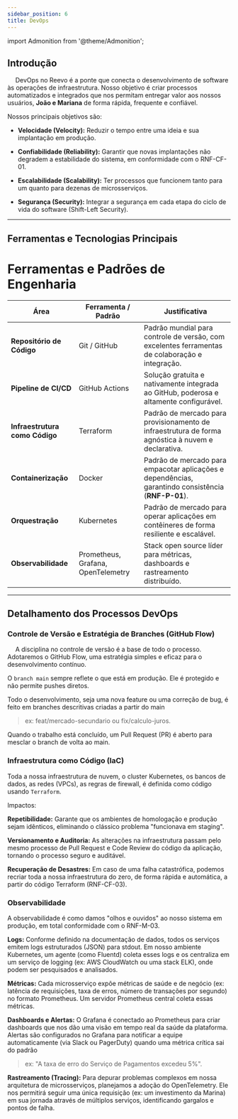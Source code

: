 ```yaml
---
sidebar_position: 6
title: DevOps
---
```

import Admonition from '@theme/Admonition';

## Introdução

&emsp; DevOps no Reevo é a ponte que conecta o desenvolvimento de software às operações de infraestrutura. Nosso objetivo é criar processos automatizados e integrados que nos permitam entregar valor aos nossos usuários, **João e Mariana**  de forma rápida, frequente e confiável.

Nossos principais objetivos são:

 - **Velocidade (Velocity):** Reduzir o tempo entre uma ideia e sua implantação em produção.

- **Confiabilidade (Reliability):** Garantir que novas implantações não degradem a estabilidade do sistema, em conformidade com o RNF-CF-01.

- **Escalabilidade (Scalability):** Ter processos que funcionem tanto para um quanto para dezenas de microsserviços.

- **Segurança (Security):** Integrar a segurança em cada etapa do ciclo de vida do software (Shift-Left Security).

---

## Ferramentas e Tecnologias Principais
# Ferramentas e Padrões de Engenharia

| Área                          | Ferramenta / Padrão           | Justificativa                                                                                             |
|-------------------------------|--------------------------------|---------------------------------------------------------------------------------------------------------|
| **Repositório de Código**     | Git / GitHub                   | Padrão mundial para controle de versão, com excelentes ferramentas de colaboração e integração.         |
| **Pipeline de CI/CD**         | GitHub Actions                 | Solução gratuita e nativamente integrada ao GitHub, poderosa e altamente configurável.                  |
| **Infraestrutura como Código** | Terraform                      | Padrão de mercado para provisionamento de infraestrutura de forma agnóstica à nuvem e declarativa.      |
| **Containerização**           | Docker                         | Padrão de mercado para empacotar aplicações e dependências, garantindo consistência (**RNF-P-01**).     |
| **Orquestração**              | Kubernetes                     | Padrão de mercado para operar aplicações em contêineres de forma resiliente e escalável.                |
| **Observabilidade**           | Prometheus, Grafana, OpenTelemetry | Stack open source líder para métricas, dashboards e rastreamento distribuído.                          |


---
## Detalhamento dos Processos DevOps

### Controle de Versão e Estratégia de Branches (GitHub Flow)
&emsp; A disciplina no controle de versão é a base de todo o processo. Adotaremos o GitHub Flow, uma estratégia simples e eficaz para o desenvolvimento contínuo.

O `branch main`  sempre reflete o que está em produção. Ele é protegido e não permite pushes diretos.

Todo o desenvolvimento, seja uma nova feature ou uma correção de bug, é feito em branches descritivas criadas a partir do main

>ex: feat/mercado-secundario ou fix/calculo-juros.

Quando o trabalho está concluído, um Pull Request (PR) é aberto para mesclar o branch de volta ao main.

### Infraestrutura como Código (IaC)
Toda a nossa infraestrutura de nuvem,  o cluster Kubernetes, os bancos de dados, as redes (VPCs), as regras de firewall, é definida como código usando `Terraform`.

Impactos:

**Repetibilidade:** Garante que os ambientes de homologação e produção sejam idênticos, eliminando o clássico problema "funcionava em staging".

**Versionamento e Auditoria:** As alterações na infraestrutura passam pelo mesmo processo de Pull Request e Code Review do código da aplicação, tornando o processo seguro e auditável.

**Recuperação de Desastres:** Em caso de uma falha catastrófica, podemos recriar toda a nossa infraestrutura do zero, de forma rápida e automática, a partir do código Terraform (RNF-CF-03).

### Observabilidade

A observabilidade é como damos "olhos e ouvidos" ao nosso sistema em produção, em total conformidade com o RNF-M-03.

**Logs:** Conforme definido na documentação de dados, todos os serviços emitem logs estruturados (JSON) para stdout. Em nosso ambiente Kubernetes, um agente (como Fluentd) coleta esses logs e os centraliza em um serviço de logging (ex: AWS CloudWatch ou uma stack ELK), onde podem ser pesquisados e analisados.

**Métricas:** Cada microsserviço expõe métricas de saúde e de negócio (ex: latência de requisições, taxa de erros, número de transações por segundo) no formato Prometheus. Um servidor Prometheus central coleta essas métricas.

**Dashboards e Alertas:** O Grafana é conectado ao Prometheus para criar dashboards que nos dão uma visão em tempo real da saúde da plataforma. Alertas são configurados no Grafana para notificar a equipe automaticamente (via Slack ou PagerDuty) quando uma métrica crítica sai do padrão
> ex: "A taxa de erro do Serviço de Pagamentos excedeu 5%".

**Rastreamento (Tracing):** Para depurar problemas complexos em nossa arquitetura de microsserviços, planejamos a adoção do OpenTelemetry. Ele nos permitirá seguir uma única requisição (ex: um investimento da Marina) em sua jornada através de múltiplos serviços, identificando gargalos e pontos de falha.
